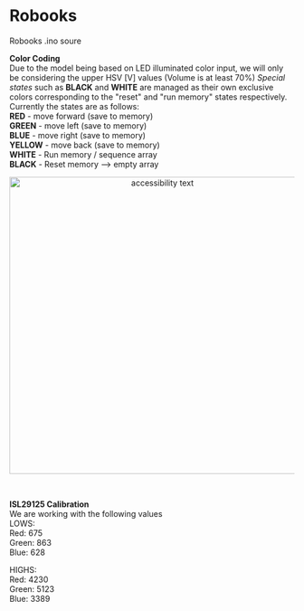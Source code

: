# Robooks
Robooks .ino soure

<b>Color Coding</b><br>
Due to the model being based on LED illuminated color input, we will only be considering the upper HSV [V] values (Volume is at least 70%)
<i>Special states</i> such as <b>BLACK</b> and <b>WHITE</b> are managed as their own exclusive colors corresponding to the "reset" and "run memory" states respectively.<br>
Currently the states are as follows:<br>
<b>RED</b> - move forward (save to memory)<br>
<b>GREEN</b> - move left (save to memory)<br>
<b>BLUE</b> - move right (save to memory)<br>
<b>YELLOW</b> - move back (save to memory)<br>
<b>WHITE</b> - Run memory / sequence array<br>
<b>BLACK</b> - Reset memory --> empty array<br>
<p align="center">
  <img src="https://www.mediafire.com/convkey/1457/jjxbcmp9b6k35uwzg.jpg?size_id=5" width="525" alt="accessibility text">
</p>
<br>

<b>ISL29125 Calibration</b><br>
We are working with the following values<br>
LOWS:<br>
Red: 675<br>
Green: 863<br>
Blue: 628<br>

HIGHS:<br>
Red: 4230<br>
Green: 5123<br>
Blue: 3389<br>

